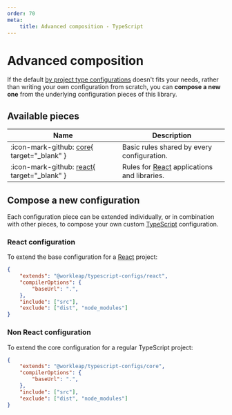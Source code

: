 ```yaml
---
order: 70
meta:
    title: Advanced composition - TypeScript
---
```


# Advanced composition

If the default [by project type configurations](default.md/#available-configurations) doesn't fits your needs, rather than writing your own configuration from scratch, you can **compose a new one** from the underlying configuration pieces of this library.

## Available pieces

| Name | Description |
| ---  | --- |
| :icon-mark-github: [core](https://github.com/gsoft-inc/wl-web-configs/blob/main/packages/typescript-configs/core.json){ target="_blank" } | Basic rules shared by every configuration. |
| :icon-mark-github: [react](https://github.com/gsoft-inc/wl-web-configs/blob/main/packages/typescript-configs/react.json){ target="_blank" } | Rules for [React](https://react.dev/) applications and libraries. |

## Compose a new configuration

Each configuration piece can be extended individually, or in combination with other pieces, to compose your own custom [TypeScript](https://www.typescriptlang.org/) configuration.

### React configuration

To extend the base configuration for a [React](https://react.dev/) project:

```json tsconfig.json
{
    "extends": "@workleap/typescript-configs/react",
    "compilerOptions": {
        "baseUrl": ".",
    },
    "include": ["src"],
    "exclude": ["dist", "node_modules"]
}
```

### Non React configuration

To extend the core configuration for a regular TypeScript project:

```json tsconfig.json
{
    "extends": "@workleap/typescript-configs/core",
    "compilerOptions": {
        "baseUrl": ".",
    },
    "include": ["src"],
    "exclude": ["dist", "node_modules"]
}
```
